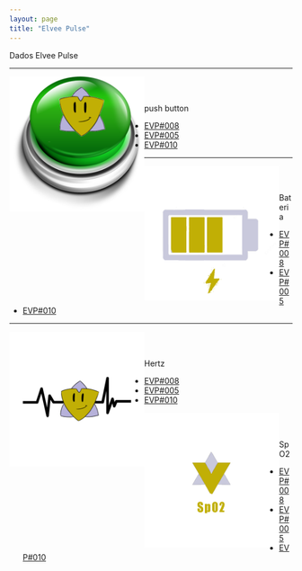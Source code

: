 ```yaml
---
layout: page
title: "Elvee Pulse"
---
```


Dados Elvee Pulse

------

<img style="float: left;" src="/photos/bot.png" height = 240px width = 240px>
<br/><br/>

push button


  *  [EVP#008](https://thingspeak.com/channels/1642080/charts/4?bgcolor=%23ffffff&color=%2328B463&dynamic=true&results=30&type=spline)
  *  [EVP#005](https://thingspeak.com/channels/1520544/charts/4?bgcolor=%23ffffff&color=%23d62020&dynamic=true&results=60&type=line&update=15)
  *  [EVP#010](https://thingspeak.com/channels/1643179/charts/4?bgcolor=%23ffffff&color=%23d62020&dynamic=true&results=60&type=line&update=15)

------

<img style="float: left;" src="/photos/bat.png" height = 240px width = 240px>
<br/><br/>

Bateria


*  [EVP#008](https://thingspeak.com/channels/1642080/charts/1?bgcolor=%23ffffff&color=%23d62020&dynamic=true&results=30&type=spline)
*  [EVP#005](https://thingspeak.com/channels/1520544/charts/1?bgcolor=%23ffffff&color=%23d62020&dynamic=true&results=60&type=line&update=15)
*  [EVP#010](https://thingspeak.com/channels/1643179/charts/1?bgcolor=%23ffffff&color=%23d62020&dynamic=true&results=60&type=line&update=15)

------

<img style="float: left;" src="/photos/HR.png" height = 240px width = 240px>
<br/><br/>

Hertz


*  [EVP#008](https://thingspeak.com/channels/1642080/charts/2?bgcolor=%23ffffff&color=%23d62020&dynamic=true&results=60&type=line&update=15)
*  [EVP#005](https://thingspeak.com/channels/1520544/charts/2?bgcolor=%23ffffff&color=%23d62020&dynamic=true&results=60&type=line&update=15)
*  [EVP#010](https://thingspeak.com/channels/1643179/charts/2?bgcolor=%23ffffff&color=%23d62020&dynamic=true&results=60&type=line&update=15)

<img style="float: left;" src="/photos/SpO2.png" height = 240px width = 240px>
<br/><br/>

SpO2


*  [EVP#008](https://thingspeak.com/channels/1642080/charts/3?bgcolor=%23ffffff&color=%23d62020&dynamic=true&results=60&type=line&update=15)
*  [EVP#005](https://thingspeak.com/channels/1520544/charts/3?bgcolor=%23ffffff&color=%23d62020&dynamic=true&results=60&type=line&update=15)
*  [EVP#010](https://thingspeak.com/channels/1643179/charts/3?bgcolor=%23ffffff&color=%23d62020&dynamic=true&results=60&type=line&update=15)